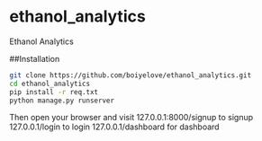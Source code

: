 # ethanol_analytics
Ethanol Analytics

##Installation


```bash
git clone https://github.com/boiyelove/ethanol_analytics.git
cd ethanol_analytics
pip install -r req.txt
python manage.py runserver
```

Then open your browser and visit
127.0.0.1:8000/signup to signup
127.0.0.1/login to login
127.0.0.1/dashboard for dashboard

